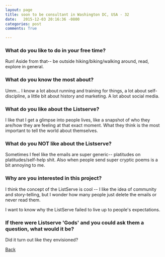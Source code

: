 ```yaml
---
layout: page
title: soon to be consultant in Washington DC, USA - 32
date:   2015-12-03 20:16:36 -0800
categories: post
comments: True

---
```


### What do you like to do in your free time?
<p>Run! Aside from that-- be outside hiking/biking/walking around, read, explore in general.</p>

### What do you know the most about?
<p>Umm... I know a lot about running and training for things, a lot about self-discipline, a little bit about history and marketing.  A lot about social media. </p>

### What do you like about the Listserve?
<p>I like that I get a glimpse into people lives, like a snapshot of who they are/how they are feeling at that exact moment. What they think is the most important to tell the world about themselves. </p>

### What do you NOT like about the Listserve?
<p>Sometimes I feel like the emails are super generic-- platitudes on platitudes/self-help shit. Also when people send super cryptic poems is a bit annoying to me.</p>

### Why are you interested in this project?
<p>I think the concept of the ListServe is cool -- I like the idea of community and story-telling, but I wonder how many people just delete the emails or never read them. 

I want to know why the ListServe failed to live up to people's expectations.</p>

### If there were Listserve 'Gods' and you could ask them a question, what would it be?
<p>Did it turn out like they envisioned?</p>

[Back][1]

[1]: /home/responders/all